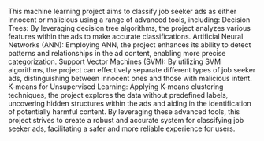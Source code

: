 This machine learning project aims to classify job seeker ads as either innocent or malicious using a range of advanced tools, including:
Decision Trees: By leveraging decision tree algorithms, the project analyzes various features within the ads to make accurate classifications.
Artificial Neural Networks (ANN): Employing ANN, the project enhances its ability to detect patterns and relationships in the ad content, enabling more precise categorization.
Support Vector Machines (SVM): By utilizing SVM algorithms, the project can effectively separate different types of job seeker ads, distinguishing between innocent ones and those with malicious intent.
K-means for Unsupervised Learning: Applying K-means clustering techniques, the project explores the data without predefined labels, uncovering hidden structures within the ads and aiding in the identification of potentially harmful content.
By leveraging these advanced tools, this project strives to create a robust and accurate system for classifying job seeker ads, facilitating a safer and more reliable experience for users.
